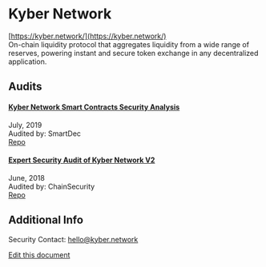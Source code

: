
# Kyber Network
  
[https://kyber.network/](https://kyber.network/)<br>
On-chain liquidity protocol that aggregates liquidity from a wide range of reserves, powering instant and secure token exchange in any decentralized application.


## Audits



#### [Kyber Network Smart Contracts Security Analysis](https://blog.smartdec.net/kyber-network-smart-contracts-security-analysis-508d0a0f8637)

July, 2019<br>
Audited by: SmartDec<br>
[Repo](https://github.com/KyberSwap/limit-order-smartcontracts/tree/audit-062019-1)
      


#### [Expert Security Audit of Kyber Network V2](https://github.com/ChainSecurity/audits/blob/master/ChainSecurity_KyberNetwork.pdf)

June, 2018<br>
Audited by: ChainSecurity<br>
[Repo](https://github.com/KyberNetwork/KyberSwap)
      

  



## Additional Info

Security Contact: hello@kyber.network


[Edit this document](https://github.com/ConsenSys/blockchainSecurityDB/blob/master/projects/kyber-network.json)